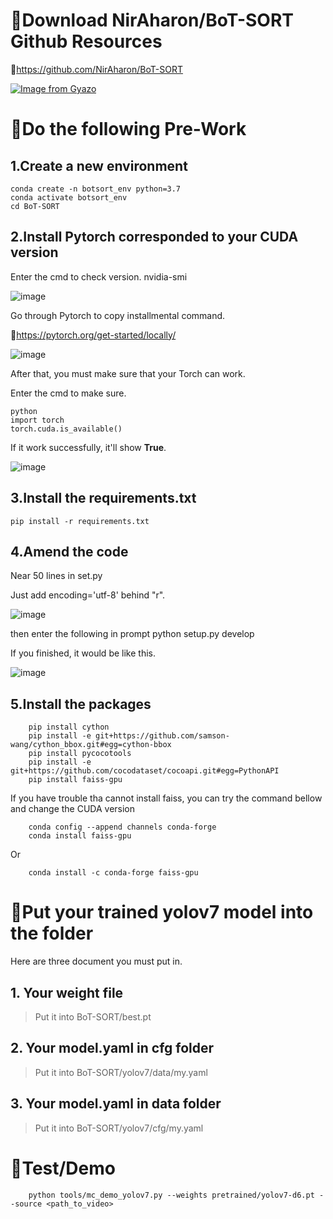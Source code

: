 🔱Download NirAharon/BoT-SORT Github Resources 
====
🔗https://github.com/NirAharon/BoT-SORT

[![Image from Gyazo](https://i.gyazo.com/e5fb4fc98174bbf080f8a539a412b5cf.gif)](https://gyazo.com/e5fb4fc98174bbf080f8a539a412b5cf)

🔱Do the following Pre-Work
====
## 1.Create a new environment

    conda create -n botsort_env python=3.7
    conda activate botsort_env
    cd BoT-SORT

## 2.Install Pytorch corresponded to your CUDA version
Enter the cmd to check version.
    nvidia-smi
  
  ![image](https://user-images.githubusercontent.com/46515944/183584522-c359b89b-bf65-48dd-8095-de87bd444333.png)

Go through Pytorch to copy installmental command.

🔗https://pytorch.org/get-started/locally/

![image](https://user-images.githubusercontent.com/46515944/183584819-e64fd41f-f879-4644-af0f-4eb068f47b8e.png)

After that, you must make sure that your Torch can work.

Enter the cmd to make sure.

    python
    import torch
    torch.cuda.is_available() 

If it work successfully, it'll show **True**.

![image](https://user-images.githubusercontent.com/46515944/183584183-508ccb89-4750-49c1-93b1-6ce329ebcc57.png)

## 3.Install the requirements.txt

    pip install -r requirements.txt

## 4.Amend the code

Near 50 lines in set.py

Just add encoding='utf-8' behind "r".

![image](https://user-images.githubusercontent.com/46515944/183583132-d70eae3c-4592-4ae0-984d-27f962b24b15.png)

then enter the following in prompt
    python setup.py develop

If you finished, it would be like this.

![image](https://user-images.githubusercontent.com/46515944/183581630-2253bbe2-ded3-441b-a328-4e899359cb1d.png)

## 5.Install the packages
        pip install cython
        pip install -e git+https://github.com/samson-wang/cython_bbox.git#egg=cython-bbox
        pip install pycocotools
        pip install -e git+https://github.com/cocodataset/cocoapi.git#egg=PythonAPI
        pip install faiss-gpu
    
 If you have trouble tha cannot install faiss, you can try the command bellow and change the CUDA version
 
        conda config --append channels conda-forge
        conda install faiss-gpu
 
 Or
 
        conda install -c conda-forge faiss-gpu
 
🔱Put your trained yolov7 model into the folder
===
Here are three document you must put in.

## 1. Your weight file
> Put it into 
> BoT-SORT/best.pt

## 2. Your model.yaml in cfg folder
> Put it into 
> BoT-SORT/yolov7/data/my.yaml

## 3. Your model.yaml in data folder
> Put it into 
> BoT-SORT/yolov7/cfg/my.yaml 

🔱Test/Demo
====

        python tools/mc_demo_yolov7.py --weights pretrained/yolov7-d6.pt --source <path_to_video>



    
    
    
